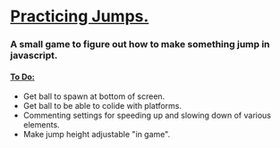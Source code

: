 <h1><ins>Practicing Jumps.</ins></h1>
<h3>A small game to figure out how to make something jump in javascript. </h3>
<h4><ins>To Do:</ins></h4>
<ul>
  <li>Get ball to spawn at bottom of screen. </li>
   <li>Get ball to be able to colide with platforms. </li>
  <li>Commenting settings for speeding up and slowing down of various elements. </li>
  <li> Make jump height adjustable "in game". </li>
</ul>
